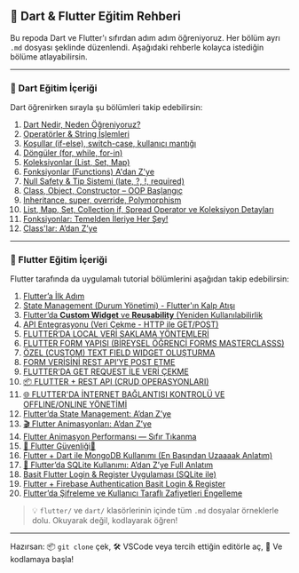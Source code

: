 

## 🧭 Dart & Flutter Eğitim Rehberi

Bu repoda Dart ve Flutter'ı sıfırdan  adım adım öğreniyoruz. Her bölüm ayrı `.md` dosyası şeklinde düzenlendi. Aşağıdaki rehberle kolayca istediğin bölüme atlayabilirsin.

---

### 🧱 Dart Eğitim İçeriği

Dart öğrenirken sırayla şu bölümleri takip edebilirsin:

1. [Dart Nedir, Neden Öğreniyoruz?](dart/bolum_1/bolum1.md)
2. [Operatörler & String İşlemleri](dart/bolum_2/bolum2.md)
3. [Koşullar (if-else), switch-case, kullanıcı mantığı](dart/bolum_3/bolum3.md)
4. [Döngüler (for, while, for-in)](dart/bolum_4/bolum4.md)
5. [Koleksiyonlar (List, Set, Map)](dart/bolum_5/bolum5.md)
6. [Fonksiyonlar (Functions) A'dan Z'ye](dart/bolum_6/bolum6.md)
7. [Null Safety & Tip Sistemi (late, ?, !, required)](dart/bolum_7/bolum7.md)
8. [Class, Object, Constructor – OOP Başlangıç](dart/bolum_8/bolum8.md)
9. [Inheritance, super, override, Polymorphism](dart/bolum_9/bolum9.md)
10. [List, Map, Set, Collection if, Spread Operator ve Koleksiyon Detayları](dart/bolum_10/bolum10.md)
11. [Fonksiyonlar: Temelden İleriye Her Şey!](dart/bolum_11/bolum11.md)
12. [Class'lar: A’dan Z’ye](dart/bolum_12/bolum12.md)

---

### 🦋 Flutter Eğitim İçeriği

Flutter tarafında da uygulamalı tutorial bölümlerini aşağıdan takip edebilirsin:

1. [  Flutter’a İlk Adım](flutter/bolum_1.md)
2. [State Management (Durum Yönetimi) - Flutter'ın Kalp Atışı](flutter/bolum_2.md)
3. [Flutter’da **Custom Widget** ve **Reusability** (Yeniden Kullanılabilirlik](flutter/bolum_3.md)
4. [API Entegrasyonu (Veri Çekme - HTTP ile GET/POST)](flutter/bolum_4.md)
5. [FLUTTER’DA LOCAL VERİ SAKLAMA YÖNTEMLERİ](flutter/bolum_5.md)
6. [FLUTTER FORM YAPISI (BİREYSEL ÖĞRENCİ FORMS MASTERCLASSS)](flutter/bolum_6.md)
7. [ÖZEL (CUSTOM) TEXT FIELD WIDGET OLUŞTURMA](flutter/bolum_7.md)
8. [FORM VERİSİNİ REST API’YE POST ETME](flutter/bolum_8.md)
9. [ FLUTTER'DA GET REQUEST İLE VERİ ÇEKME](flutter/bolum_9.md)
10. [📦 FLUTTER + REST API (CRUD OPERASYONLARI)](flutter/bolum_10.md)
11. [🌐 FLUTTER'DA İNTERNET BAĞLANTISI KONTROLÜ VE OFFLINE/ONLINE YÖNETİMİ](flutter/bolum_11.md)
12. [ Flutter’da State Management: A’dan Z’ye](flutter/bolum_12.md)
13. [🎬 Flutter Animasyonları: A’dan Z’ye](flutter/bolum_13.md)
14. [Flutter Animasyon Performansı — Sıfır Tıkanma ](flutter/bolum_14.md)
15. [ 🔐 Flutter Güvenliği🔐](flutter/bolum_15.md)
16. [Flutter + Dart ile MongoDB Kullanımı (En Başından Uzaaaak Anlatım)](flutter/bolum_16.md)
17. [🐣 Flutter’da SQLite Kullanımı: A’dan Z’ye Full Anlatım](flutter/bolum_17.md)
18. [Basit Flutter Login & Register Uygulaması (SQLite ile)](flutter/bolum_18.md)
19. [Flutter + Firebase Authentication Basit Login & Register](flutter/bolum_19.md)
20. [Flutter’da Şifreleme ve Kullanıcı Taraflı Zafiyetleri Engelleme](flutter/bolum_20.md)

> 💡 `flutter/` ve `dart/` klasörlerinin içinde tüm `.md` dosyalar örneklerle dolu. Okuyarak değil, kodlayarak öğren!

---


Hazırsan:
📦 `git clone` çek,
🛠️ VSCode veya tercih ettiğin editörle aç,
🚀 Ve kodlamaya başla!


